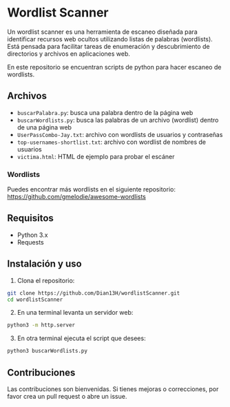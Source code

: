 # Wordlist Scanner
Un wordlist scanner es una herramienta de escaneo diseñada para identificar recursos web ocultos utilizando listas de palabras (wordlists). Está pensada para facilitar tareas de enumeración y descubrimiento de directorios y archivos en aplicaciones web.

En este repositorio se encuentran scripts de python para hacer escaneo de wordlists.

## Archivos
- `buscarPalabra.py`: busca una palabra dentro de la página web
- `buscarWordlists.py`: busca las palabras de un archivo (wordlist) dentro de una página web
- `UserPassCombo-Jay.txt`: archivo con wordlists de usuarios y contraseñas
- `top-usernames-shortlist.txt`: archivo con wordlist de nombres de usuarios
- `victima.html`: HTML de ejemplo para probar el escáner

### Wordlists
Puedes encontrar más wordlists en el siguiente repositorio:
https://github.com/gmelodie/awesome-wordlists

## Requisitos
- Python 3.x
- Requests

## Instalación y uso
1. Clona el repositorio:

```bash
git clone https://github.com/Dian13H/wordlistScanner.git
cd wordlistScanner
```

2. En una terminal levanta un servidor web:

```bash
python3 -m http.server
```
3. En otra terminal ejecuta el script que desees:

```bash
python3 buscarWordlists.py
```

## Contribuciones
Las contribuciones son bienvenidas. Si tienes mejoras o correcciones, por favor crea un pull request o abre un issue.
